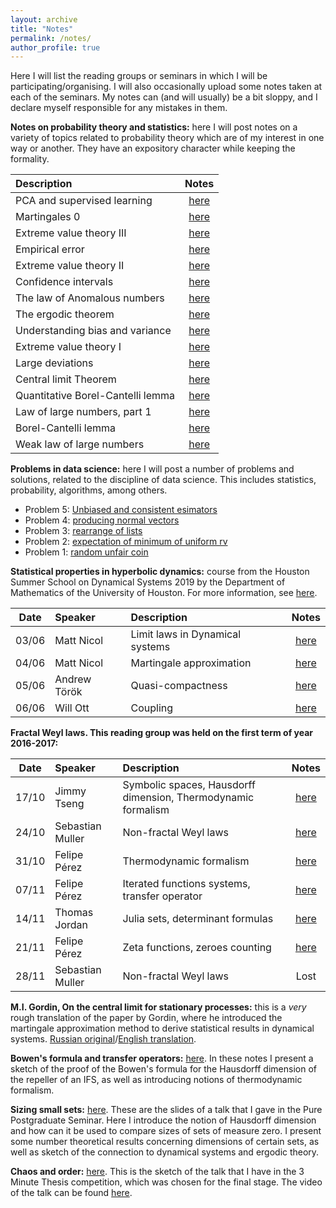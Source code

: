 ```yaml
---
layout: archive
title: "Notes"
permalink: /notes/
author_profile: true
---
```


Here I will list the reading groups or seminars in which I will be participating/organising. I will also occasionally upload some notes taken at each of the seminars. My notes can (and will usually) be a bit sloppy, and I declare myself responsible for any mistakes in them.

**Notes on probability theory and statistics:** here I will post notes on a variety of topics related to probability theory which are of my interest in one way or another. They have an expository character while keeping the formality.

|Description                                                   | Notes |
|:-------------------------------------------------------------|:-----:|
|PCA and supervised learning      |[here](/posts/2020/02/blog-post-30/)|
|Martingales 0                    |[here](/posts/2020/02/blog-post-29/)|
|Extreme value theory III         |[here](/posts/2020/02/blog-post-28/)|
|Empirical error                  |[here](/posts/2020/01/blog-post-27/)|
|Extreme value theory II          |[here](/posts/2020/01/blog-post-26/)|
|Confidence intervals             |[here](/posts/2020/01/blog-post-25/)|
|The law of Anomalous numbers     |[here](/posts/2020/01/blog-post-23/)|
|The ergodic theorem              |[here](/posts/2020/01/blog-post-22/)|
|Understanding bias and variance  |[here](/posts/2019/12/blog-post-20/)|
|Extreme value theory I           |[here](/posts/2019/12/blog-post-16/)|
|Large deviations                 |[here](/posts/2019/07/blog-post-13/)|
|Central limit Theorem            |[here](/posts/2019/07/blog-post-12/)|
|Quantitative Borel-Cantelli lemma|[here](/posts/2019/06/blog-post-11/)|
|Law of large numbers, part 1     |[here](/posts/2019/06/blog-post-10/)|
|Borel-Cantelli lemma             |[here](/posts/2019/05/blog-post-4/) |
|Weak law of large numbers        |[here](/posts/2019/05/blog-post-3/) |



**Problems in data science:** here I will post a number of problems and solutions, related to the discipline of data science. This includes statistics, probability, algorithms, among others.
* Problem 5: [Unbiased and consistent esimators](/posts/2020/01/blog-post-24/)
* Problem 4: [producing normal vectors](/posts/2020/01/blog-post-21/)
* Problem 3: [rearrange of lists](/posts/2019/12/blog-post-19/)
* Problem 2: [expectation of minimum of uniform rv](/posts/2019/12/blog-post-18/)
* Problem 1: [random unfair coin](/posts/2019/12/blog-post-17/)


**Statistical properties in hyperbolic dynamics:** course from the Houston Summer School on Dynamical Systems 2019 by the Department of Mathematics of the University of Houston. For more information, see [here](https://www.math.uh.edu/dynamics/school/school2019/).

| Date       | Speaker         | Description                                                   | Notes |
| ---------- |:----------------|:--------------------------------------------------------------|:-----:|
| 03/06      | Matt Nicol     | Limit laws in Dynamical systems | [here](/posts/2019/06/blog-post-5/)|
| 04/06      | Matt Nicol     | Martingale approximation | [here](/posts/2019/06/blog-post-6/)|
| 05/06      | Andrew Török   | Quasi-compactness       | [here](/posts/2019/06/blog-post-8/)|
| 06/06      | Will Ott       | Coupling                 | [here](/posts/2019/06/blog-post-9/)|

**Fractal Weyl laws. This reading group was held on the first term of year 2016-2017:**

| Date       | Speaker         | Description                                                   | Notes |
| ---------- |:----------------|:--------------------------------------------------------------|:-----:|
| 17/10      | Jimmy Tseng     | Symbolic spaces, Hausdorff dimension, Thermodynamic formalism | [here](/files/sess1.pdf)|
| 24/10      | Sebastian Muller| Non-fractal Weyl laws                                         | [here](/files/sess2.pdf)|
| 31/10      | Felipe Pérez    | Thermodynamic formalism                                       | [here](/files/sess3.pdf)|
| 07/11       | Felipe Pérez    | Iterated functions systems, transfer operator                 | [here](/files/sess4.pdf)|
| 14/11      | Thomas Jordan   | Julia sets, determinant formulas                              | [here](/files/sess5.pdf)|
| 21/11      | Felipe Pérez    | Zeta functions, zeroes counting                               | [here](/files/sess6.pdf)|
| 28/11      | Sebastian Muller| Non-fractal Weyl laws                                         | Lost|




**M.I. Gordin, On the central limit for stationary processes:** this is a *very* rough translation of the paper by Gordin, where he introduced the martingale approximation method to derive statistical results in dynamical systems. [Russian original](/files/Gordin-rus.pdf)/[English translation](/files/Gordin-eng.pdf).

**Bowen's formula and transfer operators:** [here](/files/bowen.pdf). In these notes I present a sketch of the proof of the Bowen's formula for the Hausdorff dimension of the repeller of an IFS, as well as introducing notions of thermodynamic formalism.

**Sizing small sets:** [here](/files/pps.pdf). These are the slides of a talk that I gave in the Pure Postgraduate Seminar. Here I introduce the notion of Hausdorff dimension and how can it be used to compare sizes of sets of measure zero. I present some number theoretical results concerning dimensions of certain sets, as well as sketch of the connection to dynamical systems and ergodic theory.

**Chaos and order:** [here](/files/chaos.pdf). This is the sketch of the talk that I have in the 3 Minute Thesis competition, which was chosen for the final stage. The video of the talk can be found [here](https://www.youtube.com/watch?v=W9WJXjCynx4&t=7s).
